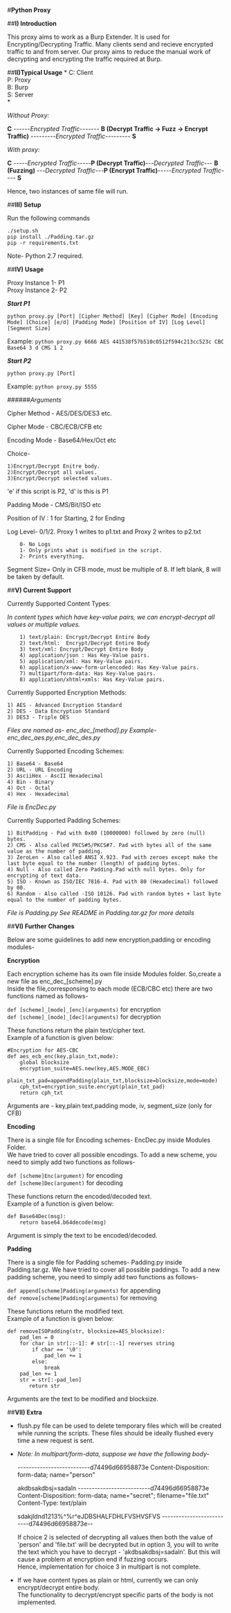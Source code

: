 #**Python Proxy**

##**I) Introduction**

This proxy aims to work as a Burp Extender. It is used for Encrypting/Decrypting Traffic.
Many clients send and recieve encrypted traffic to and from server.
Our proxy aims to reduce the manual work of decrypting and encrypting the traffic required at Burp. 

##**II)Typical Usage**
*
C: Client  
P: Proxy  
B: Burp  
S: Server  
*
  
*Without Proxy:*  


  **C** ------*Encrypted Traffic*------- **B (Decrypt Traffic -> Fuzz -> Encrypt Traffic)** ---------*Encrypted Traffic*--------- **S**

*With proxy:*  


  **C** -----*Encrypted Traffic*-----**P (Decrypt Traffic)**---*Decrypted Traffic*--- **B (Fuzzing)** ---*Decrypted Traffic*---**P (Encrypt Traffic)**-----*Encrypted Traffic*---- **S**

					

Hence, two instances of same file will run.

##**III) Setup**

Run the following commands  
  
`./setup.sh`   
`pip install ./Padding.tar.gz`  
`pip -r requirements.txt`  

Note- Python 2.7 required.

##**IV) Usage**

Proxy Instance 1- P1  
Proxy Instance 2- P2  

**_Start P1_**  
  
`python proxy.py [Port] [Cipher Method] [Key] [Cipher Mode] [Encoding Mode] [Choice] [e/d] [Padding Mode] [Position of IV] [Log Level] [Segment Size]`  
  
Example: `python proxy.py 6666 AES 441538f57b510c0512f594c213cc523c CBC Base64 3 d CMS 1 2`  
  
**_Start P2_**  
  
`python proxy.py [Port]`  

Example: `python proxy.py 5555`

 
######*Arguments*  

Cipher Method - AES/DES/DES3 etc.  

Cipher Mode - CBC/ECB/CFB etc  

Encoding Mode - Base64/Hex/Oct etc  

Choice-  

	1)Encrypt/Decrypt Enitre body.  
	2)Encrypt/Decrypt all values.  
	3)Encrypt/Decrypt selected values.  


'e' if this script is P2, 'd' is this is P1  

Padding Mode - CMS/Bit/ISO etc  

Position of IV : 1 for Starting, 2 for Ending  

Log Level- 0/1/2. Proxy 1 writes to p1.txt and Proxy 2 writes to p2.txt  

       	0- No Logs 
		1- Only prints what is modified in the script.     
		2- Prints everything.  

Segment Size= Only in CFB mode, must be multiple of 8. If left blank, 8 will be taken by default.

##**V) Current Support**  

Currently Supported Content Types:

*In content types which have key-value pairs, we can encrypt-decrypt all values or multiple values.*

        1) text/plain: Encrypt/Decrypt Entire Body
        2) text/html:  Encrypt/Decrypt Entire Body
        3) text/xml: Encrypt/Decrypt Entire Body
        4) application/json : Has Key-Value pairs. 
        5) application/xml: Has Key-Value pairs. 
        6) application/x-www-form-urlencoded: Has Key-Value pairs. 
        7) multipart/form-data: Has Key-Value pairs.
        8) application/xhtml+xmls: Has Key-Value pairs.

Currently Supported Encryption Methods:

	1) AES - Advanced Encryption Standard
	2) DES - Data Encryption Standard
	3) DES3 - Triple DES

*Files are named as- enc_dec_[method].py Example- enc_dec_aes.py,enc_dec_des.py*

Currently Supported Encoding Schemes:

	1) Base64 - Base64
	2) URL - URL Encoding
	3) AsciiHex - AscII Hexadecimal
	4) Bin - Binary
	4) Oct - Octal
	4) Hex - Hexadecimal 

*File is EncDec.py*

Currently Supported Padding Schemes:

	1) BitPadding - Pad with 0x80 (10000000) followed by zero (null) bytes.
	2) CMS - Also called PKCS#5/PKCS#7. Pad with bytes all of the same value as the number of padding.
	3) ZeroLen - Also called ANSI X.923. Pad with zeroes except make the last byte equal to the number (length) of padding bytes.
	4) Null - Also called Zero Padding.Pad with null bytes. Only for encrypting of text data.
	5) ISO - Known as ISO/IEC 7816-4. Pad with 80 (Hexadecimal) followed by 00.
	6) Random - Also called -ISO 10126. Pad with random bytes + last byte equal to the number of padding bytes. 
	
*File is Padding.py*
*See README in Padding.tar.gz for more details*


##**VI) Further Changes**

Below are some guidelines to add new encryption,padding or encoding modules-

**Encryption**

Each encryption scheme has its own file inside Modules folder. 
So,create a new file as enc_dec_[scheme].py  
Inside the file,corresponsing to each mode (ECB/CBC etc) there are two functions named as follows-  

`def [scheme]_[mode]_[enc](arguments)` for encryption   
`def [scheme]_[mode]_[dec](arguments)` for decryption  

These functions return the plain text/cipher text.  
Example of a function is given below:    

	#Encryption for AES-CBC  
	def aes_ecb_enc(key,plain_txt,mode):   
		global blocksize  
		encryption_suite=AES.new(key,AES.MODE_EBC)  
		plain_txt_pad=appendPadding(plain_txt,blocksize=blocksize,mode=mode)  
		cph_txt=encryption_suite.encrypt(plain_txt_pad)  
		return cph_txt       
  
Arguments are - key,plain text,padding mode, iv, segment_size (only for CFB)  
  
    
**Encoding**  
  
There is a single file for Encoding schemes- EncDec.py inside Modules Folder.  
We have tried to cover all possible encodings. To add a new scheme, you need to simply add two functions as follows-  

`def [scheme]Enc(argument)` for encoding  
`def [scheme]Dec(argument)` for decoding  

These functions return the encoded/decoded text.   
Example of a function is given below:  

	def Base64Dec(msg):  
		return base64.b64decode(msg)

Argument is simply the text to be encoded/decoded.  

  
**Padding**

There is a single file for Padding schemes- Padding.py inside Padding.tar.gz.
We have tried to cover all possible paddings. To add a new padding scheme, you need to simply add two functions as follows-  

`def append[scheme]Padding(arguments)`  for appending  
`def remove[scheme]Padding(arguments)`  for removing    

These functions return the modified text.  
Example of a function is given below:  

`def removeISOPadding(str, blocksize=AES_blocksize):`     
`    pad_len = 0`          
`    for char in str[::-1]: # str[::-1] reverses string`  
`        if char == '\0':`    
`            pad_len += 1`    
`        else:`    
`            break`    
`    pad_len += 1`    
`    str = str[:-pad_len]`    
`   	return str`        

Arguments are the text to be modified and blocksize.


##**VII) Extra**

* flush.py file can be used to delete temporary files which will be created while running the scripts. 
These files should be ideally flushed every time a new request is sent.

*  *Note: In multipart/form-data, suppose we have the following body-*  

	--------------------------d74496d66958873e
	Content-Disposition: form-data; name="person"  
	 
	akdbsakdbsj=sadaln
	--------------------------d74496d66958873e
	Content-Disposition: form-data; name="secret"; filename="file.txt"
	Content-Type: text/plain
	 
	sdakjldnd1213%^%r^eJDBSHALFDHLFVSHVSFVS
	--------------------------d74496d66958873e--
	 
	If choice 2 is selected of decrypting all values then both the value of 'person' and 'file.txt' will be decrypted but in option 3, you will to write the text which you have to decrypt - 'akdbsakdbsj=sadaln'. But this will cause a problem at encryption end if fuzzing occurs.  
	Hence, implementation for choice 3 in multipart is not complete.    
  
*  If we have content types as plain or html, currently we can only encrypt/decrypt entire body.  
The functionality to decrypt/encrypt specific parts of the body is not implemented.  
